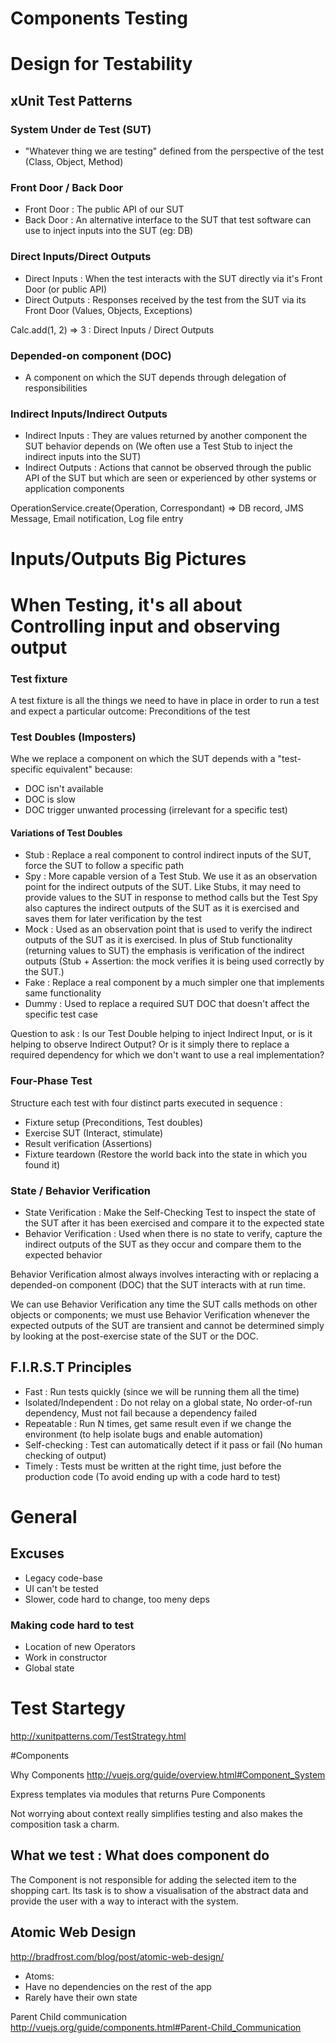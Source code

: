 # Components Testing

# Design for Testability

## xUnit Test Patterns

### System Under de Test (SUT) 

- "Whatever thing we are testing" defined from the perspective of the test (Class, Object, Method)

### Front Door / Back Door

- Front Door : The public API of our SUT
- Back Door : An alternative interface to the SUT that test software can use to inject inputs into the SUT (eg: DB)

### Direct Inputs/Direct Outputs

- Direct Inputs : When the test interacts with the SUT directly via it's Front Door (or public API)
- Direct Outputs : Responses received by the test from the SUT via its Front Door (Values, Objects, Exceptions)

Calc.add(1, 2) => 3 : Direct Inputs / Direct Outputs

### Depended-on component (DOC)

- A component on which the SUT depends through delegation of responsibilities

### Indirect Inputs/Indirect Outputs

- Indirect Inputs : They are values returned by another component the SUT behavior depends on (We often use a Test Stub to inject the indirect inputs into the SUT)
- Indirect Outputs : Actions that cannot be observed through the public API of the SUT but which are seen or experienced by other systems or application components

OperationService.create(Operation, Correspondant) => DB record, JMS Message, Email notification, Log file entry

# Inputs/Outputs Big Pictures

# When Testing, it's all about Controlling input and observing output 

### Test fixture

A test fixture is all the things we need to have in place in order to run a test and expect a particular outcome:  Preconditions of the test

### Test Doubles (Imposters)

Whe we replace a component on which the SUT depends with a "test-specific equivalent" because:

- DOC isn't available
- DOC is slow
- DOC trigger unwanted processing (irrelevant for a specific test)
 
#### Variations of Test Doubles

- Stub : Replace a real component to control indirect inputs of the SUT, force the SUT to follow a specific path
- Spy : More capable version of a Test Stub. We use it as an observation point for the indirect outputs of the SUT. Like Stubs, it may need to provide values to the SUT in response to method calls but the Test Spy also captures the indirect outputs of the SUT as it is exercised and saves them for later verification by the test
- Mock : Used as an observation point that is used to verify the indirect outputs of the SUT as it is exercised. In plus of Stub functionality (returning values to SUT) the emphasis is verification of the indirect outputs (Stub + Assertion: the mock verifies it is being used correctly by the SUT.)
- Fake : Replace a real component by a much simpler one that implements same functionality 
- Dummy : Used to replace a required SUT DOC that doesn't affect the specific test case

Question to ask : Is our Test Double helping to inject Indirect Input, or is it helping to observe Indirect Output? Or is it simply there to replace a required dependency for which we don't want to use a real implementation?

### Four-Phase Test

Structure each test with four distinct parts executed in sequence :  

- Fixture setup (Preconditions, Test doubles)
- Exercise SUT (Interact, stimulate)
- Result verification (Assertions)
- Fixture teardown (Restore the world back into the state in which you found it)

### State / Behavior Verification

- State Verification : Make the Self-Checking Test to inspect the state of the SUT after it has been exercised and compare it to the expected state
- Behavior Verification : Used when there is no state to verify, capture the indirect outputs of the SUT as they occur and compare them to the expected behavior

Behavior Verification almost always involves interacting with or replacing a depended-on component (DOC) that the SUT interacts with at run time.

We can use Behavior Verification any time the SUT calls methods on other objects or components; we must use Behavior Verification whenever the expected outputs of the SUT are transient and cannot be determined simply by looking at the post-exercise state of the SUT or the DOC.

## F.I.R.S.T Principles

- Fast : Run tests quickly (since we will be running them all the time)  
- Isolated/Independent : Do not relay on a global state, No order-of-run dependency, Must not fail because a dependency failed
- Repeatable : Run N times, get same result even if we change the environment (to help isolate bugs and enable automation)
- Self-checking : Test can automatically detect if it pass or fail (No human checking of output)
- Timely : Tests must be written at the right time, just before the production code (To avoid ending up with a code hard to test)
 
# General

## Excuses

- Legacy code-base
- UI can't be tested
- Slower, code hard to change, too meny deps

### Making code hard to test

- Location of new Operators
- Work in constructor
- Global state

# Test Startegy

http://xunitpatterns.com/TestStrategy.html


#Components

Why Components
http://vuejs.org/guide/overview.html#Component_System


Express templates via modules that returns Pure Components

Not worrying about context really simplifies testing and also makes the composition task a charm.

## What we test : What does component do

The Component is not responsible for adding the selected item to the shopping cart. Its task is to show a visualisation of the abstract data and provide the user with a way to interact with the system.

## Atomic Web Design

http://bradfrost.com/blog/post/atomic-web-design/

- Atoms: 
 - Have no dependencies on the rest of the app
 - Rarely have their own state

Parent Child communication
http://vuejs.org/guide/components.html#Parent-Child_Communication

